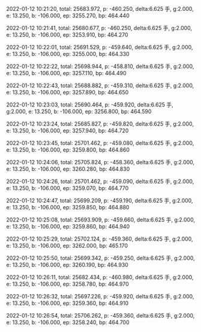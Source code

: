 2022-01-12 10:21:20, total: 25683.972, p: -460.250, delta:6.625 手, g:2.000, e: 13.250, b: -106.000, ep: 3255.270, bp: 464.440

2022-01-12 10:21:41, total: 25680.677, p: -460.250, delta:6.625 手, g:2.000, e: 13.250, b: -106.000, ep: 3253.910, bp: 464.270

2022-01-12 10:22:01, total: 25691.529, p: -459.640, delta:6.625 手, g:2.000, e: 13.250, b: -106.000, ep: 3255.000, bp: 464.330

2022-01-12 10:22:22, total: 25698.944, p: -458.810, delta:6.625 手, g:2.000, e: 13.250, b: -106.000, ep: 3257.110, bp: 464.490

2022-01-12 10:22:43, total: 25688.882, p: -459.310, delta:6.625 手, g:2.000, e: 13.250, b: -106.000, ep: 3257.890, bp: 464.650

2022-01-12 10:23:03, total: 25690.464, p: -459.920, delta:6.625 手, g:2.000, e: 13.250, b: -106.000, ep: 3256.800, bp: 464.590

2022-01-12 10:23:24, total: 25685.827, p: -459.820, delta:6.625 手, g:2.000, e: 13.250, b: -106.000, ep: 3257.940, bp: 464.720

2022-01-12 10:23:45, total: 25701.462, p: -459.080, delta:6.625 手, g:2.000, e: 13.250, b: -106.000, ep: 3259.800, bp: 464.860

2022-01-12 10:24:06, total: 25705.824, p: -458.360, delta:6.625 手, g:2.000, e: 13.250, b: -106.000, ep: 3260.280, bp: 464.830

2022-01-12 10:24:26, total: 25701.462, p: -459.090, delta:6.625 手, g:2.000, e: 13.250, b: -106.000, ep: 3259.070, bp: 464.770

2022-01-12 10:24:47, total: 25699.209, p: -459.190, delta:6.625 手, g:2.000, e: 13.250, b: -106.000, ep: 3259.850, bp: 464.880

2022-01-12 10:25:08, total: 25693.909, p: -459.660, delta:6.625 手, g:2.000, e: 13.250, b: -106.000, ep: 3259.860, bp: 464.940

2022-01-12 10:25:29, total: 25702.124, p: -459.360, delta:6.625 手, g:2.000, e: 13.250, b: -106.000, ep: 3262.000, bp: 465.170

2022-01-12 10:25:50, total: 25699.342, p: -459.250, delta:6.625 手, g:2.000, e: 13.250, b: -106.000, ep: 3260.190, bp: 464.930

2022-01-12 10:26:11, total: 25682.434, p: -460.980, delta:6.625 手, g:2.000, e: 13.250, b: -106.000, ep: 3258.780, bp: 464.970

2022-01-12 10:26:32, total: 25697.226, p: -459.920, delta:6.625 手, g:2.000, e: 13.250, b: -106.000, ep: 3259.360, bp: 464.910

2022-01-12 10:26:54, total: 25706.262, p: -459.360, delta:6.625 手, g:2.000, e: 13.250, b: -106.000, ep: 3258.240, bp: 464.700